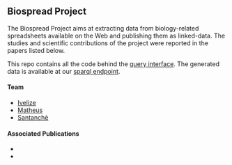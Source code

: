 ## Biospread Project

The Biospread Project aims at extracting data from biology-related spreadsheets available on the Web and publishing them as linked-data. The studies and scientific contributions of the project were reported in the papers listed below.

This repo contains all the code behind the [query interface](http://biospread.lis.ic.unicamp.br/). 
The generated data is available at our [sparql endpoint](http://sparql.lis.ic.unicamp.br/).

#### Team

- [Ivelize](github.com/Ivelize)
- [Matheus](github.com/matheusmota)
- [Santanchè](github.com/santanche)

#### Associated Publications
- 
-
